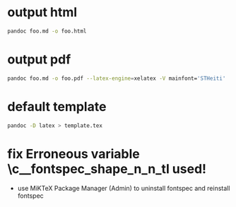 # output html
```sh
pandoc foo.md -o foo.html
```

# output pdf
```sh
pandoc foo.md -o foo.pdf --latex-engine=xelatex -V mainfont='STHeiti'
```

# default template
```sh
pandoc -D latex > template.tex
```

# fix Erroneous variable \c__fontspec_shape_n_n_tl used!
* use MiKTeX Package Manager (Admin) to uninstall fontspec and reinstall fontspec
